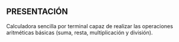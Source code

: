 ## PRESENTACIÓN
Calculadora sencilla por terminal capaz de realizar las operaciones aritméticas básicas (suma, resta, multiplicación y división).